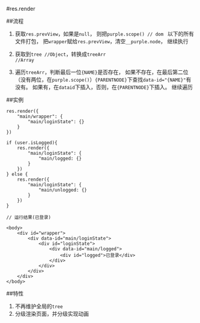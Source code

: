 #res.render

##流程

1. 获取<code>res.prevView</code>，如果是<code>null</code>，
则把<code>purple.scope() // dom </code> 以下的所有文件打包，
把<code>wrapper</code>赋给<code>res.prevView</code>，清空<code>__purple.node</code>，
继续执行

2. 获取到<code>tree //Object</code>，转换成<code>treeArr //Array</code>

3. 遍历<code>treeArr</code>，判断最后一位<code>{NAME}</code>是否存在，
如果不存在，在最后第二位（没有两位，在<code>purple.scope()</code>）<code>{PARENTNODE}</code>下查找<code>data-id="{NAME}"</code>有没有。
如果有，在<code>dataid</code>下插入，否则，在<code>{PARENTNODE}</code>下插入。
继续遍历

##实例

    res.render({
        "main/wrapper": {
            "main/loginState": {}
        }
    })

    if (user.isLogged){
        res.render({
            "main/loginState": {
                "main/logged: {}
            }
        })
    } else {
        res.render({
            "main/loginState": {
                "main/unlogged: {}
            }
        })
    }

    // 运行结果(已登录)

    <body>
        <div id="wrapper">
            <div data-id="main/loginState">
                <div id="loginState">
                    <div data-id="main/logged">
                        <div id="logged">已登录</div>
                    </div>
                </div>
            </div>
        </div>
    </body>

##特性

1. 不再维护全局的<code>tree</code>
2. 分级渲染页面，并分级实现动画
